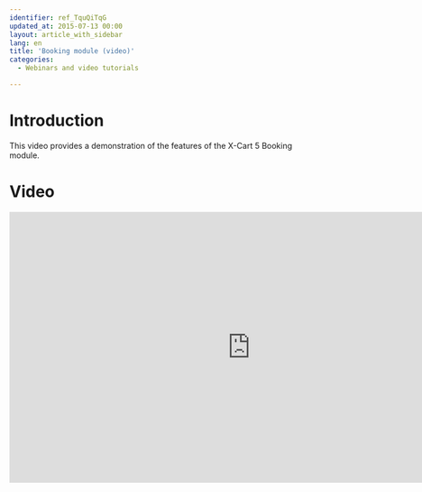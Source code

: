 ```yaml
---
identifier: ref_TquQiTqG
updated_at: 2015-07-13 00:00
layout: article_with_sidebar
lang: en
title: 'Booking module (video)'
categories:
  - Webinars and video tutorials

---
```



# Introduction

This video provides a demonstration of the features of the X-Cart 5 Booking module. 

# Video

<iframe class="youtube-player" type="text/html" style="width: 853px; height: 480px" src="http://www.youtube.com/embed/lygMmWqHIN4" frameborder="0"></iframe>